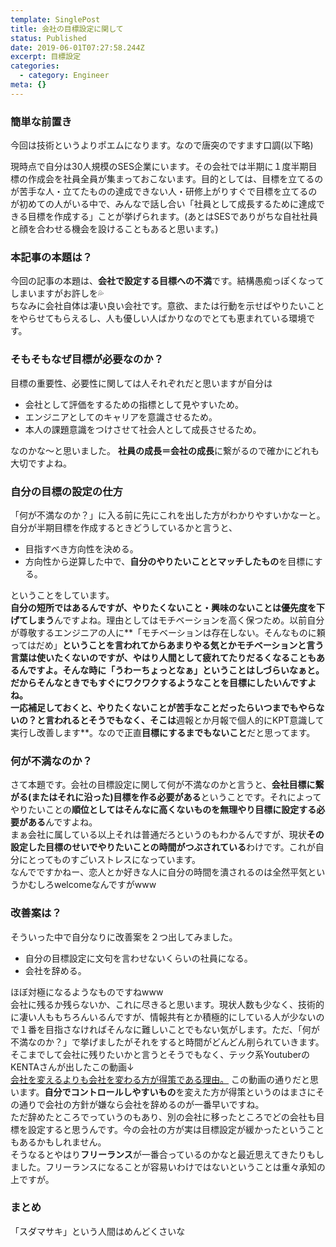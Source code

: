 ```yaml
---
template: SinglePost
title: 会社の目標設定に関して
status: Published
date: 2019-06-01T07:27:58.244Z
excerpt: 目標設定
categories:
  - category: Engineer
meta: {}
---
```

### 簡単な前置き
今回は技術というよりポエムになります。なので唐突のですます口調(以下略)  

現時点で自分は30人規模のSES企業にいます。その会社では半期に１度半期目標の作成会を社員全員が集まっておこないます。目的としては、目標を立てるのが苦手な人・立てたものの達成できない人・研修上がりすぐで目標を立てるのが初めての人がいる中で、みんなで話し合い「社員として成長するために達成できる目標を作成する」ことが挙げられます。(あとはSESでありがちな自社社員と顔を合わせる機会を設けることもあると思います。)

### 本記事の本題は？
今回の記事の本題は、**会社で設定する目標への不満**です。結構愚痴っぽくなってしまいますがお許しを💦  
ちなみに会社自体は凄い良い会社です。意欲、または行動を示せばやりたいことをやらせてもらえるし、人も優しい人ばかりなのでとても恵まれている環境です。

### そもそもなぜ目標が必要なのか？
目標の重要性、必要性に関しては人それぞれだと思いますが自分は
- 会社として評価をするための指標として見やすいため。
- エンジニアとしてのキャリアを意識させるため。
- 本人の課題意識をつけさせて社会人として成長させるため。

なのかな～と思いました。
**社員の成長＝会社の成長**に繋がるので確かにどれも大切ですよね。

### 自分の目標の設定の仕方
「何が不満なのか？」に入る前に先にこれを出した方がわかりやすいかなーと。  
自分が半期目標を作成するときどうしているかと言うと、
- 目指すべき方向性を決める。
- 方向性から逆算した中で、**自分のやりたいこととマッチしたもの**を目標にする。

ということをしています。  
**自分の短所ではあるんですが、やりたくないこと・興味のないことは優先度を下げてしまう**んですよね。理由としてはモチベーションを高く保つため。以前自分が尊敬するエンジニアの人に**「モチベーションは存在しない。そんなものに頼ってはだめ」**ということを言われてからあまりやる気とかモチベーションと言う言葉は使いたくないのですが、**やはり人間として疲れてたりだるくなることもある**んですよ。そんな時に「うわーちょっとなぁ」ということはしづらいなぁと。だからそんなときでもすぐにワクワクするようなことを目標にしたいんですよね。  
一応補足しておくと、やりたくないことが苦手なことだったらいつまでもやらないの？と言われるとそうでもなく、そこは**週報とか月報で個人的にKPT意識して実行し改善します**。なので正直**目標にするまでもないこと**だと思ってます。

### 何が不満なのか？
さて本題です。会社の目標設定に関して何が不満なのかと言うと、**会社目標に繋がる(またはそれに沿った)目標を作る必要がある**ということです。それによってやりたいことの**順位としてはそんなに高くないものを無理やり目標に設定する必要がある**んですよね。  
まぁ会社に属している以上それは普通だろというのもわかるんですが、現状**その設定した目標のせいでやりたいことの時間がつぶされている**わけです。これが自分にとってものすごいストレスになっています。  
なんでですかねー、恋人とか好きな人に自分の時間を潰されるのは全然平気というかむしろwelcomeなんですがwww

### 改善案は？
そういった中で自分なりに改善案を２つ出してみました。
- 自分の目標設定に文句を言わせないくらいの社員になる。
- 会社を辞める。

ほぼ対極になるようなものですねwww  
会社に残るか残らないか、これに尽きると思います。現状人数も少なく、技術的に凄い人ももちろんいるんですが、情報共有とか積極的にしている人が少ないので１番を目指さなければそんなに難しいことでもない気がします。ただ、「何が不満なのか？」で挙げましたがそれをすると時間がどんどん削られていきます。  
そこまでして会社に残りたいかと言うとそうでもなく、テック系YoutuberのKENTAさんが出したこの動画↓  
[会社を変えるよりも会社を変わる方が得策である理由。](https://youtu.be/h0Rrj65NOQQ)
この動画の通りだと思います。**自分でコントロールしやすいもの**を変えた方が得策というのはまさにその通りで会社の方針が嫌なら会社を辞めるのが一番早いですね。  
ただ辞めたところでっていうのもあり、別の会社に移ったところでどの会社も目標を設定すると思うんです。今の会社の方が実は目標設定が緩かったということもあるかもしれません。  
そうなるとやはり**フリーランス**が一番合っているのかなと最近思えてきたりもしました。フリーランスになることが容易いわけではないということは重々承知の上ですが。

### まとめ
「スダマサキ」という人間はめんどくさいな
